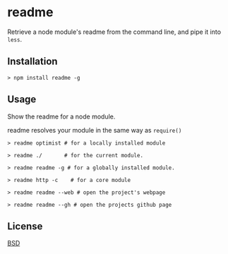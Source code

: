 # readme

Retrieve a node module's readme from the command line, and pipe it into `less`.

## Installation

```
> npm install readme -g
```

## Usage

Show the readme for a node module.

readme resolves your module in the same way as `require()`

```
> readme optimist # for a locally installed module

> readme ./       # for the current module.

> readme readme -g # for a globally installed module.

> readme http -c    # for a core module

> readme readme --web # open the project's webpage

> readme readme --gh # open the projects github page
```

## License

[BSD](http://opensource.org/licenses/BSD-2-Clause)
